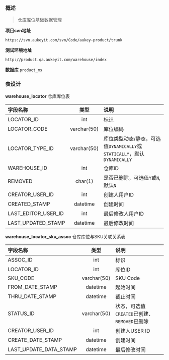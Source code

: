 ### 概述

> 仓库库位基础数据管理

**项目svn地址**
```text
https://svn.aukeyit.com/svn/Code/aukey-product/trunk
```

**测试环境地址**
```text
http://product.qa.aukeyit.com/warehouse/index
```

**数据库**
`product_ms`


### 表设计

**warehouse_locator** 仓库库位表

| 字段名称             |     类型     | 说明                                                                 |
|:--------------------|:-----------:|:--------------------------------------------------------------------|
| LOCATOR_ID          |     int     | 标识                                                                 |
| LOCATOR_CODE        | varchar(50) | 库位编码                                                             |
| LOCATOR_TYPE_ID     | varchar(50) | 库位类型动态/静态，可选值`DYNAMICALLY`或`STATICALLY`，默认`DYNAMICALLY` |
| WAREHOUSE_ID        |     int     | 仓库ID                                                               |
| REMOVED             |   char(1)   | 是否已删除，可选值`Y`或`N`, 默认`N`                                    |
| CREATOR_USER_ID     |     int     | 创建人用户ID                                                         |
| CREATED_STAMP       |  datetime   | 创建时间                                                             |
| LAST_EDITOR_USER_ID |     int     | 最后修改人用户ID                                                      |
| LAST_UPDATED_STAMP  |  datetime   | 最后修改时间                                                          |

**warehouse_locator_sku_assoc** 仓库库位与SKU关联关系表

| 字段名称                |     类型     | 说明                                       |
|:-----------------------|:-----------:|:------------------------------------------|
| ASSOC_ID               |     int     | 标识                                       |
| LOCATOR_ID             |     int     | 库位ID                                     |
| SKU_CODE               | varchar(50) | SKU Code                                  |
| FROM_DATE_STAMP        |  datetime   | 起始时间                                   |
| THRU_DATE_STAMP        |  datetime   | 截止时间                                   |
| STATUS_ID              | varchar(50) | 状态，可选值`CREATED`已创建、`REMOVED`已删除 |
| CREATOR_USER_ID        |     int     | 创建人USER ID                              |
| CREATE_DATE_STAMP      |  datetime   | 创建时间                                   |
| LAST_UPDATE_DATA_STAMP |  datetime   | 最后修改时间                                |
